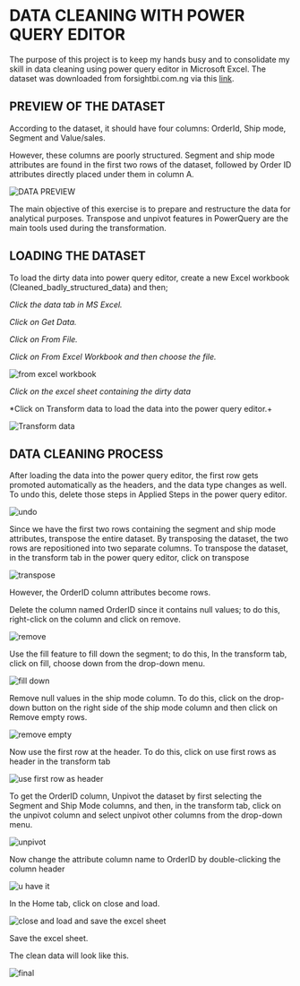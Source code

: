 # DATA CLEANING WITH POWER QUERY EDITOR 
The purpose of this project is to keep my hands busy and to consolidate my skill in data cleaning using power query editor in Microsoft Excel. The dataset was downloaded from forsightbi.com.ng via this [link]([https://t.co/LEmsmrGL7b](https://t.co/73HKlw0xuI)).

## PREVIEW OF THE DATASET

According to the dataset, it should have four columns: OrderId, Ship mode, Segment and Value/sales.

However, these columns are poorly structured. Segment and ship mode attributes are found in the first two rows of the dataset, followed by Order ID attributes directly placed under them in column A.

![DATA PREVIEW](https://github.com/dannieRope/Data-Cleaning-with-Power-Qurery-Editor-1/assets/132214828/f4ac042a-50af-4ecd-8835-8d741a5a575a)


The main objective of this exercise is to prepare and restructure the data for analytical purposes. Transpose and unpivot features in PowerQuery are the main tools used during the transformation.

## LOADING THE DATASET

To load the dirty data into power query editor, create a new Excel workbook (Cleaned_badly_structured_data) and then; 

*Click the data tab in MS Excel.*

*Click on Get Data.*

*Click on From File.*

*Click on From Excel Workbook and then choose the file.*

![from excel workbook](https://github.com/dannieRope/Data-Cleaning-with-Power-Qurery-Editor-1/assets/132214828/cb7e499e-18b3-453a-83e5-3a12ca366f7e)

*Click on the excel sheet containing the dirty data*

*Click on Transform data to load the data into the power query editor.+

![Transform data](https://github.com/dannieRope/Data-Cleaning-with-Power-Qurery-Editor-1/assets/132214828/4884ad53-db60-4060-928b-865f6a068bdd)


## DATA CLEANING PROCESS

After loading the data into the power query editor, the first row gets promoted automatically as the headers, and the data type changes as well. To undo this, delete those steps in Applied Steps in the power query editor.

![undo](https://github.com/dannieRope/Data-Cleaning-with-Power-Qurery-Editor-1/assets/132214828/1f9d97b5-af0b-47d3-a39a-74c93c5f220f)


Since we have the first two rows containing the segment and ship mode attributes, transpose the entire dataset. By transposing the dataset, the two rows are repositioned into two separate columns. To transpose the dataset,
in the transform tab in the power query editor,
click on transpose

![transpose](https://github.com/dannieRope/Data-Cleaning-with-Power-Qurery-Editor-1/assets/132214828/40bde25e-ee52-4ad9-843b-89562a8d2fd6)


However, the OrderID column attributes become rows.

Delete the column named OrderID since it contains null values; to do this, right-click on the column and click on remove.

![remove](https://github.com/dannieRope/Data-Cleaning-with-Power-Qurery-Editor-1/assets/132214828/f3e028bf-9e99-4aac-9d77-8e77f9747bb2)


Use the fill feature to fill down the segment; to do this, In the transform tab, click on fill, choose down from the drop-down menu.

![fill down](https://github.com/dannieRope/Data-Cleaning-with-Power-Qurery-Editor-1/assets/132214828/928e56c5-677a-44cd-b46d-52d5d3b0e417)

Remove null values in the ship mode column. To do this, click on the drop-down button on the right side of the ship mode column and then click on Remove empty rows.

![remove empty](https://github.com/dannieRope/Data-Cleaning-with-Power-Qurery-Editor-1/assets/132214828/64a7694b-0e71-43b8-94c4-e6f73fcfdcb0)

Now use the first row at the header. To do this, click on use first rows as header in the transform tab

![use first row as header](https://github.com/dannieRope/Data-Cleaning-with-Power-Qurery-Editor-1/assets/132214828/47cf2a30-2e41-4782-988c-da16466fc650)

To get the OrderID column, Unpivot the dataset by first selecting the Segment and Ship Mode columns, and then, in the transform tab, click on the unpivot column and select unpivot other columns from the drop-down menu.

![unpivot](https://github.com/dannieRope/Data-Cleaning-with-Power-Qurery-Editor-1/assets/132214828/96edbd20-48e1-4ca6-9d76-8a078d4610c0)

Now change the attribute column name to OrderID by double-clicking the column header 

![u have it](https://github.com/dannieRope/Data-Cleaning-with-Power-Qurery-Editor-1/assets/132214828/f7ea541c-8da7-487f-b43e-bc9d35ef2100)


In the Home tab, click on close and load.

![close and load and save the excel sheet](https://github.com/dannieRope/Data-Cleaning-with-Power-Qurery-Editor-1/assets/132214828/39353717-d30c-488e-919d-9aa17ae7734c)


Save the excel sheet. 

The clean data will look like this. 

![final](https://github.com/dannieRope/Data-Cleaning-with-Power-Qurery-Editor-1/assets/132214828/0e013fb2-0b4c-4f5c-8713-42eb7a42af4e)




 
 
